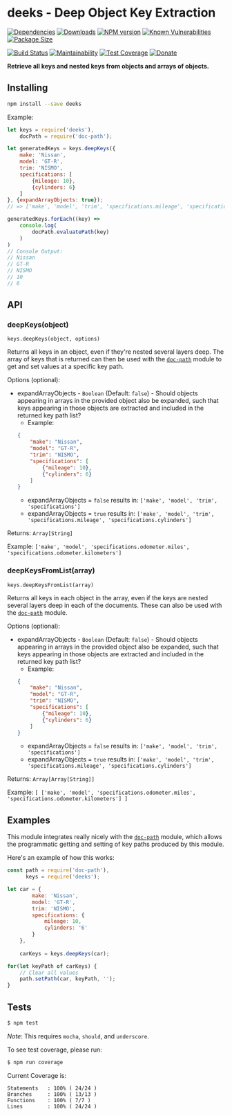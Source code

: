 # deeks - Deep Object Key Extraction

[![Dependencies](https://img.shields.io/david/mrodrig/deeks.svg?style=flat-square)](https://www.npmjs.org/package/deeks)
[![Downloads](http://img.shields.io/npm/dm/deeks.svg)](https://www.npmjs.org/package/deeks)
[![NPM version](https://img.shields.io/npm/v/deeks.svg)](https://www.npmjs.org/package/deeks)
[![Known Vulnerabilities](https://snyk.io/test/npm/deeks/badge.svg)](https://snyk.io/test/npm/deeks)
[![Package Size](https://img.shields.io/bundlephobia/min/deeks.svg)](https://www.npmjs.org/package/deeks)

[![Build Status](https://travis-ci.org/mrodrig/deeks.svg?branch=master)](https://travis-ci.org/mrodrig/deeks)
[![Maintainability](https://api.codeclimate.com/v1/badges/830bc7f29f61466986ac/maintainability)](https://codeclimate.com/github/mrodrig/deeks/maintainability)
[![Test Coverage](https://api.codeclimate.com/v1/badges/830bc7f29f61466986ac/test_coverage)](https://codeclimate.com/github/mrodrig/deeks/test_coverage)
[![Donate](https://img.shields.io/badge/Donate-PayPal-green.svg)](https://www.paypal.com/cgi-bin/webscr?cmd=_donations&business=rodrigues.mi%40husky.neu.edu&item_name=Open+Source+Software+Development+-+Node+Modules&currency_code=USD&source=url)

**Retrieve all keys and nested keys from objects and arrays of objects.**

## Installing

```bash
npm install --save deeks
```

Example: 
```javascript
let keys = require('deeks'),
	docPath = require('doc-path');

let generatedKeys = keys.deepKeys({
	make: 'Nissan',
	model: 'GT-R',
	trim: 'NISMO',
	specifications: [
	    {mileage: 10},
	    {cylinders: 6}
	]
}, {expandArrayObjects: true});
// => ['make', 'model', 'trim', 'specifications.mileage', 'specifications.cylinders']

generatedKeys.forEach((key) => 
    console.log(
        docPath.evaluatePath(key)
	)
)
// Console Output:
// Nissan
// GT-R
// NISMO
// 10
// 6
```

## API

### deepKeys(object) 

`keys.deepKeys(object, options)`

Returns all keys in an object, even if they're nested several layers deep. 
The array of keys that is returned can then be used with the 
[`doc-path`](https://github.com/mrodrig/doc-path) module to get and set values 
at a specific key path.

Options (optional):
- expandArrayObjects - `Boolean` (Default: `false`) - Should objects appearing in arrays in the provided 
object also be expanded, such that keys appearing in those objects are extracted and 
included in the returned key path list?
	- Example:
	```json
	{
		"make": "Nissan",
		"model": "GT-R",
		"trim": "NISMO",
		"specifications": [
			{"mileage": 10},
			{"cylinders": 6}
		]
	}
	```
	- expandArrayObjects = `false` results in: `['make', 'model', 'trim', 'specifications']`
	- expandArrayObjects = `true` results in: `['make', 'model', 'trim', 'specifications.mileage', 'specifications.cylinders']`

Returns: `Array[String]`

Example: `['make', 'model', 'specifications.odometer.miles', 'specifications.odometer.kilometers']`

### deepKeysFromList(array) 

`keys.deepKeysFromList(array)`

Returns all keys in each object in the array, even if the keys are nested 
several layers deep in each of the documents. These can also be used with the 
[`doc-path`](https://github.com/mrodrig/doc-path) module.

Options (optional):
- expandArrayObjects - `Boolean` (Default: `false`) - Should objects appearing in arrays in the provided 
object also be expanded, such that keys appearing in those objects are extracted and 
included in the returned key path list?
	- Example:
	```json
	{
		"make": "Nissan",
		"model": "GT-R",
		"trim": "NISMO",
		"specifications": [
			{"mileage": 10},
			{"cylinders": 6}
		]
	}
	```
	- expandArrayObjects = `false` results in: `['make', 'model', 'trim', 'specifications']`
	- expandArrayObjects = `true` results in: `['make', 'model', 'trim', 'specifications.mileage', 'specifications.cylinders']`

Returns: `Array[Array[String]]`

Example: `[ ['make', 'model', 'specifications.odometer.miles', 'specifications.odometer.kilometers'] ]`

## Examples

This module integrates really nicely with the 
[`doc-path`](https://github.com/mrodrig/doc-path) module, which allows
the programmatic getting and setting of key paths produced by this module.

Here's an example of how this works:

```javascript
const path = require('doc-path'),
      keys = require('deeks');

let car = {
		make: 'Nissan',
		model: 'GT-R',
		trim: 'NISMO',
		specifications: {
			mileage: 10,
			cylinders: '6'
		}
	},
	
	carKeys = keys.deepKeys(car);

for(let keyPath of carKeys) {
    // Clear all values
    path.setPath(car, keyPath, '');
}
```

## Tests

```bash
$ npm test
```

_Note_: This requires `mocha`, `should`, and `underscore`.

To see test coverage, please run:
```bash
$ npm run coverage
```

Current Coverage is:
```
Statements   : 100% ( 24/24 )
Branches     : 100% ( 13/13 )
Functions    : 100% ( 7/7 )
Lines        : 100% ( 24/24 )
```
